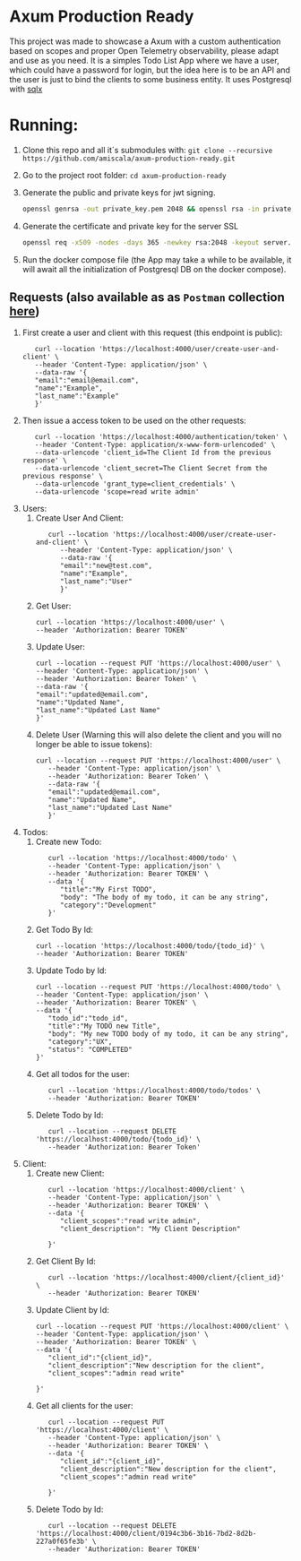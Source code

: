 # Axum Production Ready

This project was made to showcase a Axum with a custom authentication based on scopes and proper Open Telemetry
observability, please adapt
and use as you need.
It is a simples Todo List App where we have a user, which could have a password for login, but the idea here is to be
an API and the user is just to bind the clients to some business entity.
It uses Postgresql with [sqlx](https://docs.rs/sqlx/latest/sqlx/)

# Running:

1. Clone this repo and all it´s submodules with:
   `git clone --recursive https://github.com/amiscala/axum-production-ready.git`
2. Go to the project root folder:
   `cd axum-production-ready`
3. Generate the public and private keys for jwt signing.

   ```bash
   openssl genrsa -out private_key.pem 2048 && openssl rsa -in private_key.pem -pubout -out public_key.pem
   ```

4. Generate the certificate and private key for the server SSL

   ```bash
   openssl req -x509 -nodes -days 365 -newkey rsa:2048 -keyout server.key -out server.crt
   ```

5. Run the docker compose file (the App may take a while to be available, it will await all the initialization of
   Postgresql DB on the docker compose).

## Requests (also available as as `Postman` collection [here]())

1. First create a user and client with this request (this endpoint is public):
   ```curl
      curl --location 'https://localhost:4000/user/create-user-and-client' \
      --header 'Content-Type: application/json' \
      --data-raw '{
      "email":"email@email.com",
      "name":"Example",
      "last_name":"Example"
      }'
   ```
2. Then issue a access token to be used on the other requests:
   ```curl
      curl --location 'https://localhost:4000/authentication/token' \
      --header 'Content-Type: application/x-www-form-urlencoded' \
      --data-urlencode 'client_id=The Client Id from the previous response' \
      --data-urlencode 'client_secret=The Client Secret from the previous response' \
      --data-urlencode 'grant_type=client_credentials' \
      --data-urlencode 'scope=read write admin'
   ```
3. Users:
    1. Create User And Client:
       ```curl
          curl --location 'https://localhost:4000/user/create-user-and-client' \
             --header 'Content-Type: application/json' \
             --data-raw '{
             "email":"new@test.com",
             "name":"Example",
             "last_name":"User"
             }'
       ``` 
    2. Get User:
       ```curl
       curl --location 'https://localhost:4000/user' \
       --header 'Authorization: Bearer TOKEN'
       ```
    3. Update User:
          ```curl
          curl --location --request PUT 'https://localhost:4000/user' \
       --header 'Content-Type: application/json' \
       --header 'Authorization: Bearer Token' \
       --data-raw '{
       "email":"updated@email.com",
       "name":"Updated Name",
       "last_name":"Updated Last Name"
       }'
       ```
    4. Delete User (Warning this will also delete the client and you will no longer be able to issue tokens):
       ```curl
       curl --location --request PUT 'https://localhost:4000/user' \
          --header 'Content-Type: application/json' \
          --header 'Authorization: Bearer Token' \
          --data-raw '{
          "email":"updated@email.com",
          "name":"Updated Name",
          "last_name":"Updated Last Name"
          }'
          ```
4. Todos:
    1. Create new Todo:
       ```curl
          curl --location 'https://localhost:4000/todo' \
          --header 'Content-Type: application/json' \
          --header 'Authorization: Bearer TOKEN' \
          --data '{
             "title":"My First TODO",
             "body": "The body of my todo, it can be any string",
             "category":"Development"
          }'
       ``` 
    2. Get Todo By Id:
       ```curl
       curl --location 'https://localhost:4000/todo/{todo_id}' \
       --header 'Authorization: Bearer TOKEN'
       ```
    3. Update Todo by Id:
          ```curl
          curl --location --request PUT 'https://localhost:4000/todo' \
          --header 'Content-Type: application/json' \
          --header 'Authorization: Bearer TOKEN' \
          --data '{
             "todo_id":"todo_id",
             "title":"My TODO new Title",
             "body": "My new TODO body of my todo, it can be any string",
             "category":"UX",
             "status": "COMPLETED"
          }'
       ```
    4. Get all todos for the user:
       ```curl
          curl --location 'https://localhost:4000/todo/todos' \
          --header 'Authorization: Bearer TOKEN'
       ```    
    5. Delete Todo by Id:
       ```curl
          curl --location --request DELETE 'https://localhost:4000/todo/{todo_id}' \
          --header 'Authorization: Bearer Token'
       ```                          
5. Client:
    1. Create new Client:
       ```curl
          curl --location 'https://localhost:4000/client' \
          --header 'Content-Type: application/json' \
          --header 'Authorization: Bearer TOKEN' \
          --data '{
             "client_scopes":"read write admin",
             "client_description": "My Client Description"
             
          }'
       ``` 
    2. Get Client By Id:
       ```curl
          curl --location 'https://localhost:4000/client/{client_id}' \
          --header 'Authorization: Bearer TOKEN'
       ```
    3. Update Client by Id:
          ```curl
          curl --location --request PUT 'https://localhost:4000/client' \
          --header 'Content-Type: application/json' \
          --header 'Authorization: Bearer TOKEN' \
          --data '{
             "client_id":"{client_id}",
             "client_description":"New description for the client",
             "client_scopes":"admin read write"
             
          }'
       ```
    4. Get all clients for the user:
       ```curl
          curl --location --request PUT 'https://localhost:4000/client' \
          --header 'Content-Type: application/json' \
          --header 'Authorization: Bearer TOKEN' \
          --data '{
             "client_id":"{client_id}",
             "client_description":"New description for the client",
             "client_scopes":"admin read write"
             
          }'
       ```    
    5. Delete Todo by Id:
       ```curl
          curl --location --request DELETE 'https://localhost:4000/client/0194c3b6-3b16-7bd2-8d2b-227a0f65fe3b' \
          --header 'Authorization: Bearer TOKEN'
       ```                          
            
         
